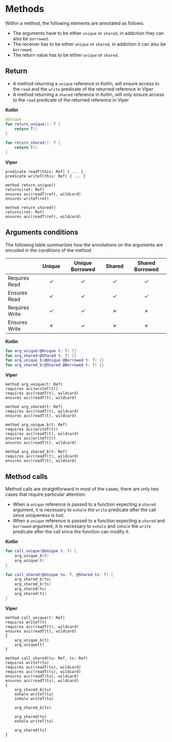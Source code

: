 # Methods

Within a method, the following elements are annotated as follows:

- The arguments have to be either `unique` or `shared`, in addiction they can also be `borrowed`.
- The receiver has to be either `unique` or `shared`, in addiction it can also be `borrowed`.
- The return value has to be either `unique` or `shared`.

## Return

- A method returning a `unique` reference in Kotlin, will ensure access to the `read` and the `write` predicate of the
  returned reference in Viper
- A method returning a `shared` reference in Kotlin, will only ensure access to the `read` predicate of the returned
  reference in Viper

**Kotlin**

```kt
@Unique
fun return_unique(): T {
    return T()
}

fun return_shared(): T {
    return T()
}
```

**Viper**

```
predicate readT(this: Ref) { ... }
predicate writeT(this: Ref) { ... }

method return_unique()
returns(ret: Ref)
ensures acc(readT(ret), wildcard)
ensures writeT(ret)

method return_shared()
returns(ret: Ref)
ensures acc(readT(ret), wildcard)
```

## Arguments conditions

The following table summarizes how the annotations on the arguments are encoded in the conditions of the method

|                | Unique  | Unique Borrowed | Shared  | Shared Borrowed |
|----------------|:-------:|:---------------:|:-------:|:---------------:|
| Requires Read  | &check; |     &check;     | &check; |     &check;     |
| Ensures Read   | &check; |     &check;     | &check; |     &check;     |
| Requires Write | &check; |     &check;     | &cross; |     &cross;     |
| Ensures Write  | &cross; |     &check;     | &cross; |     &cross;     |

**Kotlin**

```kt
fun arg_unique(@Unique t: T) {}
fun arg_shared(@Shared t: T) {}
fun arg_unique_b(@Unique @Borrowed t: T) {}
fun arg_shared_b(@Shared @Borrowed t: T) {}
```

**Viper**

```
method arg_unique(t: Ref)
requires acc(writeT(t))
requires acc(readT(t), wildcard)
ensures acc(readT(t), wildcard)

method arg_shared(t: Ref)
requires acc(readT(t), wildcard)
ensures acc(readT(t), wildcard)

method arg_unique_b(t: Ref)
requires acc(writeT(t))
requires acc(readT(t), wildcard)
ensures acc(writeT(t))
ensures acc(readT(t), wildcard)

method arg_shared_b(t: Ref)
requires acc(readT(t), wildcard)
ensures acc(readT(t), wildcard)
```

## Method calls

Method calls are straightforward in most of the cases, there are only two cases that require particular attention:

- When a `unique` reference is passed to a function expecting a `shared` argument, it is necessary to `exhale`
  the `write` predicate after the call since uniqueness is lost.
- When a `unique` reference is passed to a function expecting a `shared` and `borrowed` argument, it is necessary
  to `exhale` and `inhale` the `write` predicate after the call since the function can modify it.

**Kotlin**

```kt
fun call_unique(@Unique t: T) {
    arg_unique_b(t)
    arg_unique(t)
}

fun call_shared(@Unique tu: T, @Shared ts: T) {
    arg_shared_b(tu)
    arg_shared_b(ts)
    arg_shared(tu)
    arg_shared(ts)
}
```

**Viper**

```
method call_unique(t: Ref)
requires writeT(t)
requires acc(readT(t), wildcard)
ensures acc(readT(t), wildcard)
{
    arg_unique_b(t)
    arg_unique(t)
}

method call_shared(tu: Ref, ts: Ref)
requires writeT(tu)
requires acc(readT(tu), wildcard)
requires acc(readT(ts), wildcard)
ensures acc(readT(tu), wildcard)
ensures acc(readT(ts), wildcard)
{
    arg_shared_b(tu)
    exhale writeT(tu)
    inhale writeT(tu)
    
    arg_shared_b(ts)

    arg_shared(tu)
    exhale writeT(tu)
    
    arg_shared(ts)
}
```
